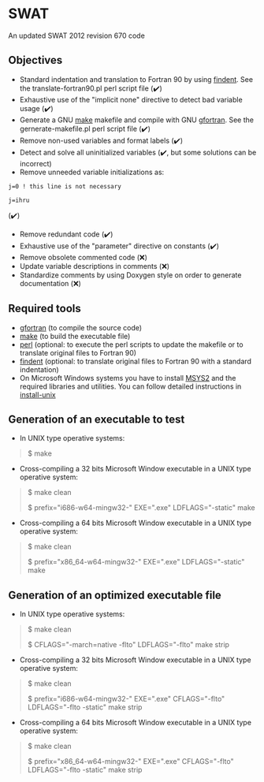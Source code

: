 SWAT
====

An updated SWAT 2012 revision 670 code

Objectives
----------

* Standard indentation and translation to Fortran 90 by using
[findent](https://sourceforge.net/projects/findent). See the
translate-fortran90.pl perl script file (:heavy_check_mark:)
* Exhaustive use of the "implicit none" directive to detect bad variable usage
(:heavy_check_mark:)
* Generate a GNU [make](http://www.gnu.org/software/make) makefile and compile
with GNU [gfortran](https://gcc.gnu.org/fortran). See the gernerate-makefile.pl
perl script file (:heavy_check_mark:)
* Remove non-used variables and format labels (:heavy_check_mark:)
* Detect and solve all uninitialized variables (:heavy_check_mark:, but some
solutions can be incorrect) 
* Remove unneeded variable initializations as:

`j=0 ! this line is not necessary`

`j=ihru`

(:heavy_check_mark:)

* Remove redundant code (:heavy_check_mark:)
* Exhaustive use of the "parameter" directive on constants (:heavy_check_mark:)
* Remove obsolete commented code (:x:)
* Update variable descriptions in comments (:x:)
* Standardize comments by using Doxygen style on order to generate documentation
(:x:)

Required tools
--------------

* [gfortran](https://gcc.gnu.org/fortran) (to compile the source code)
* [make](https://www.gnu.org/software/make) (to build the executable file)
* [perl](https://www.perl.org) (optional: to execute the perl scripts to 
update the makefile or to translate original files to Fortran 90)
* [findent](https://sourceforge.net/projects/findent) (optional: to translate
original files to Fortran 90 with a standard indentation)
* On Microsoft Windows systems you have to install
[MSYS2](http://sourceforge.net/projects/msys2) and the required
libraries and utilities. You can follow detailed instructions in
[install-unix](https://github.com/jburguete/install-unix/blob/master/tutorial.pdf)

Generation of an executable to test
-----------------------------------

* In UNIX type operative systems:
> $ make

* Cross-compiling a 32 bits Microsoft Window executable in a UNIX type operative
system:
> $ make clean
>
> $ prefix="i686-w64-mingw32-" EXE=".exe" LDFLAGS="-static" make

* Cross-compiling a 64 bits Microsoft Window executable in a UNIX type operative
system:
> $ make clean
>
> $ prefix="x86\_64-w64-mingw32-" EXE=".exe" LDFLAGS="-static" make


Generation of an optimized executable file
------------------------------------------

* In UNIX type operative systems:
> $ make clean
>
> $ CFLAGS="-march=native -flto" LDFLAGS="-flto" make strip

* Cross-compiling a 32 bits Microsoft Window executable in a UNIX type operative
system:
> $ make clean
>
> $ prefix="i686-w64-mingw32-" EXE=".exe" CFLAGS="-flto" LDFLAGS="-flto -static"
> make strip

* Cross-compiling a 64 bits Microsoft Window executable in a UNIX type operative
system:
> $ make clean
>
> $ prefix="x86\_64-w64-mingw32-" EXE=".exe" CFLAGS="-flto"
> LDFLAGS="-flto -static" make strip


